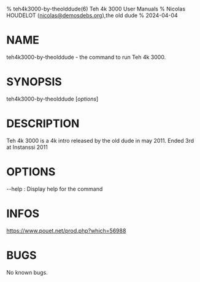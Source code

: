 % teh4k3000-by-theolddude(6) Teh 4k 3000 User Manuals
% Nicolas HOUDELOT (nicolas@demosdebs.org),the old dude
% 2024-04-04

# NAME
teh4k3000-by-theolddude - the command to run Teh 4k 3000.

# SYNOPSIS
teh4k3000-by-theolddude [*options*]

# DESCRIPTION
Teh 4k 3000 is a 4k intro released by the old dude in may 2011.
Ended 3rd at Instanssi 2011

# OPTIONS
\--help
:   Display help for the command

# INFOS
https://www.pouet.net/prod.php?which=56988

# BUGS
No known bugs.
